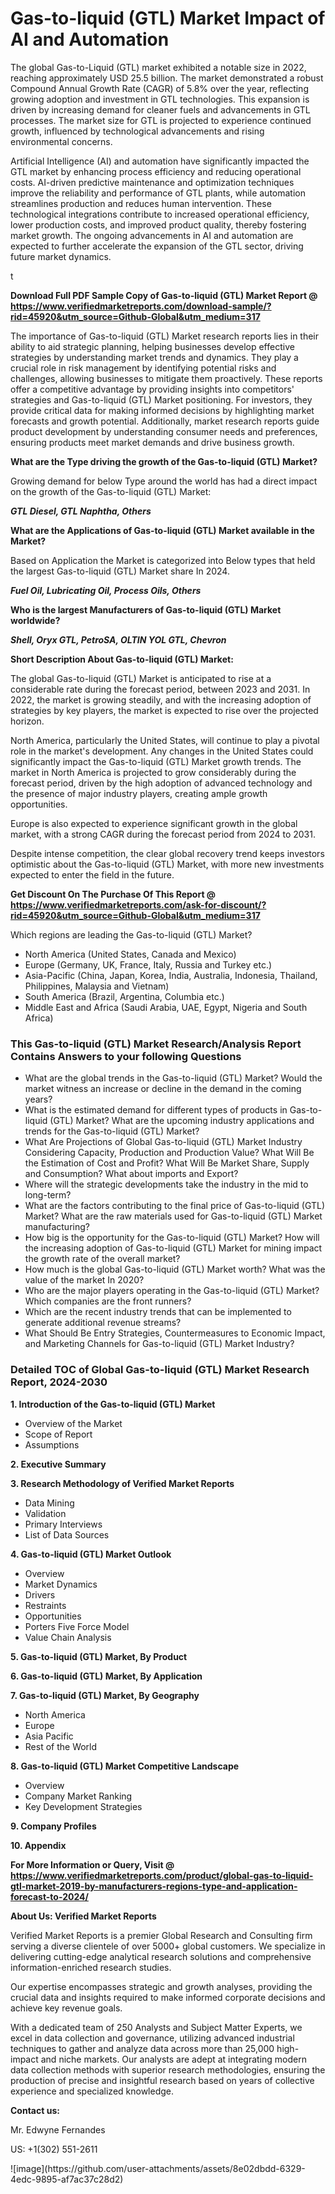 <h1>Gas-to-liquid (GTL) Market Impact of AI and Automation</h1><p>The global Gas-to-Liquid (GTL) market exhibited a notable size in 2022, reaching approximately USD 25.5 billion. The market demonstrated a robust Compound Annual Growth Rate (CAGR) of 5.8% over the year, reflecting growing adoption and investment in GTL technologies. This expansion is driven by increasing demand for cleaner fuels and advancements in GTL processes. The market size for GTL is projected to experience continued growth, influenced by technological advancements and rising environmental concerns.</p><p>Artificial Intelligence (AI) and automation have significantly impacted the GTL market by enhancing process efficiency and reducing operational costs. AI-driven predictive maintenance and optimization techniques improve the reliability and performance of GTL plants, while automation streamlines production and reduces human intervention. These technological integrations contribute to increased operational efficiency, lower production costs, and improved product quality, thereby fostering market growth. The ongoing advancements in AI and automation are expected to further accelerate the expansion of the GTL sector, driving future market dynamics.</p>t</p><p id="" class=""><strong>Download Full PDF Sample Copy of Gas-to-liquid (GTL) Market Report @ <a href="https://www.verifiedmarketreports.com/download-sample/?rid=45920&utm_source=Github-Global&utm_medium=317" target="_blank">https://www.verifiedmarketreports.com/download-sample/?rid=45920&utm_source=Github-Global&utm_medium=317</a></strong></p><p>The importance of&nbsp;Gas-to-liquid (GTL) Market research reports lies in their ability to aid strategic planning, helping businesses develop effective strategies by understanding market trends and dynamics. They play a crucial role in risk management by identifying potential risks and challenges, allowing businesses to mitigate them proactively. These reports offer a competitive advantage by providing insights into competitors' strategies and Gas-to-liquid (GTL) Market positioning. For investors, they provide critical data for making informed decisions by highlighting market forecasts and growth potential. Additionally, market research reports guide product development by understanding consumer needs and preferences, ensuring products meet market demands and drive business growth.</p><p><strong>What are the&nbsp;Type driving the growth of the Gas-to-liquid (GTL) Market?</strong></p><p id="" class="">Growing demand for below Type around the world has had a direct impact on the growth of the Gas-to-liquid (GTL) Market:</p><em><strong>GTL Diesel, GTL Naphtha, Others</strong></em></p><strong>What are the&nbsp;Applications&nbsp;of Gas-to-liquid (GTL) Market available in the Market?</strong></p><p id="" class="">Based on Application the Market is categorized into Below types that held the largest Gas-to-liquid (GTL) Market share In 2024.</p><em><strong>Fuel Oil, Lubricating Oil, Process Oils, Others</strong></em></p><strong>Who is the largest Manufacturers of Gas-to-liquid (GTL) Market worldwide?</strong></p><p><em><strong>Shell, Oryx GTL, PetroSA, OLTIN YOL GTL, Chevron</strong></em></p><p id="" class=""><strong>Short Description About Gas-to-liquid (GTL) Market:</strong></p><p>The global Gas-to-liquid (GTL) Market is anticipated to rise at a considerable rate during the forecast period, between 2023 and 2031. In 2022, the market is growing steadily, and with the increasing adoption of strategies by key players, the market is expected to rise over the projected horizon.</p><p>North America, particularly the United States, will continue to play a pivotal role in the market's development. Any changes in the United States could significantly impact the Gas-to-liquid (GTL) Market growth trends. The market in North America is projected to grow considerably during the forecast period, driven by the high adoption of advanced technology and the presence of major industry players, creating ample growth opportunities.</p><p>Europe is also expected to experience significant growth in the global market, with a strong CAGR during the forecast period from 2024 to 2031.</p><p>Despite intense competition, the clear global recovery trend keeps investors optimistic about the Gas-to-liquid (GTL) Market, with more new investments expected to enter the field in the future.</p><p id="" class=""><strong>Get Discount On The Purchase Of This Report @ <a href="https://www.verifiedmarketreports.com/ask-for-discount/?rid=45920&utm_source=Github-Global&utm_medium=317" target="_blank">https://www.verifiedmarketreports.com/ask-for-discount/?rid=45920&utm_source=Github-Global&utm_medium=317</a></strong></p>Which regions are leading the Gas-to-liquid (GTL) Market?</p><ul><li>North America (United States, Canada and Mexico)</li><li>Europe (Germany, UK, France, Italy, Russia and Turkey etc.)</li><li>Asia-Pacific (China, Japan, Korea, India, Australia, Indonesia, Thailand, Philippines, Malaysia and Vietnam)</li><li>South America (Brazil, Argentina, Columbia etc.)</li><li>Middle East and Africa (Saudi Arabia, UAE, Egypt, Nigeria and South Africa)</li></ul><h3 id="" class="">This Gas-to-liquid (GTL) Market Research/Analysis Report Contains Answers to your following Questions</h3><ul><li>What are the global trends in the Gas-to-liquid (GTL) Market? Would the market witness an increase or decline in the demand in the coming years?</li><li>What is the estimated demand for different types of products in Gas-to-liquid (GTL) Market? What are the upcoming industry applications and trends for the Gas-to-liquid (GTL) Market?</li><li>What Are Projections of Global Gas-to-liquid (GTL) Market Industry Considering Capacity, Production and Production Value? What Will Be the Estimation of Cost and Profit? What Will Be Market Share, Supply and Consumption? What about imports and Export?</li><li>Where will the strategic developments take the industry in the mid to long-term?</li><li>What are the factors contributing to the final price of Gas-to-liquid (GTL) Market? What are the raw materials used for Gas-to-liquid (GTL) Market manufacturing?</li><li>How big is the opportunity for the Gas-to-liquid (GTL) Market? How will the increasing adoption of Gas-to-liquid (GTL) Market for mining impact the growth rate of the overall market?</li><li>How much is the global Gas-to-liquid (GTL) Market worth? What was the value of the market In 2020?</li><li>Who are the major players operating in the Gas-to-liquid (GTL) Market? Which companies are the front runners?</li><li>Which are the recent industry trends that can be implemented to generate additional revenue streams?</li><li>What Should Be Entry Strategies, Countermeasures to Economic Impact, and Marketing Channels for Gas-to-liquid (GTL) Market Industry?</li></ul><h3 id="" class="">Detailed TOC of Global Gas-to-liquid (GTL) Market Research Report, 2024-2030</h3><p id="" class=""><strong>1. Introduction of the Gas-to-liquid (GTL) Market</strong></p><ul><li>Overview of the Market</li><li>Scope of Report</li><li>Assumptions</li></ul><p id="" class=""><strong>2. Executive Summary</strong></p><p id="" class=""><strong>3. Research Methodology of Verified Market Reports</strong></p><ul><li>Data Mining</li><li>Validation</li><li>Primary Interviews</li><li>List of Data Sources</li></ul><p id="" class=""><strong>4. Gas-to-liquid (GTL) Market Outlook</strong></p><ul><li>Overview</li><li>Market Dynamics</li><li>Drivers</li><li>Restraints</li><li>Opportunities</li><li>Porters Five Force Model</li><li>Value Chain Analysis</li></ul><p id="" class=""><strong>5. Gas-to-liquid (GTL) Market, By Product</strong></p><p id="" class=""><strong>6. Gas-to-liquid (GTL) Market, By Application</strong></p><p id="" class=""><strong>7. Gas-to-liquid (GTL) Market, By Geography</strong></p><ul><li>North America</li><li>Europe</li><li>Asia Pacific</li><li>Rest of the World</li></ul><p id="" class=""><strong>8. Gas-to-liquid (GTL) Market Competitive Landscape</strong></p><ul><li>Overview</li><li>Company Market Ranking</li><li>Key Development Strategies</li></ul><p id="" class=""><strong>9. Company Profiles</strong></p><p id="" class=""><strong>10. Appendix</strong></p><p id="" class=""><strong>For More Information or Query, Visit @ <a href="https://www.verifiedmarketreports.com/product/global-gas-to-liquid-gtl-market-2019-by-manufacturers-regions-type-and-application-forecast-to-2024/" target="_blank">https://www.verifiedmarketreports.com/product/global-gas-to-liquid-gtl-market-2019-by-manufacturers-regions-type-and-application-forecast-to-2024/</a></strong></p><p id="" class=""><strong>About Us: Verified Market Reports</strong></p><p id="" class="">Verified Market Reports is a premier Global Research and Consulting firm serving a diverse clientele of over 5000+ global customers. We specialize in delivering cutting-edge analytical research solutions and comprehensive information-enriched research studies.</p><p id="" class="">Our expertise encompasses strategic and growth analyses, providing the crucial data and insights required to make informed corporate decisions and achieve key revenue goals.</p><p id="" class="">With a dedicated team of 250 Analysts and Subject Matter Experts, we excel in data collection and governance, utilizing advanced industrial techniques to gather and analyze data across more than 25,000 high-impact and niche markets. Our analysts are adept at integrating modern data collection methods with superior research methodologies, ensuring the production of precise and insightful research based on years of collective experience and specialized knowledge.</p><p id="" class=""><strong>Contact us:</strong></p><p id="" class="">Mr. Edwyne Fernandes</p><p id="" class="">US: +1(302) 551-2611</p>
![image](https://github.com/user-attachments/assets/8e02dbdd-6329-4edc-9895-af7ac37c28d2)
